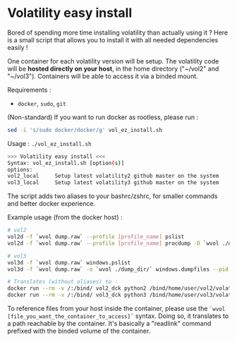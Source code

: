# Volatility easy install

Bored of spending more time installing volatility than actually using it ? Here is a small script that allows you to install it with all needed dependencies easily !

One container for each volatility version will be setup. The volatility code will be **hosted directly on your host**, in the home directory ("\~/vol2" and "\~/vol3"). Containers will be able to access it via a binded mount.


Requirements :

- `docker`, `sudo`, `git`

(Non-standard) If you want to run docker as rootless, please run :

```sh
sed -i 's/sudo docker/docker/g' vol_ez_install.sh
```

Usage : `./vol_ez_install.sh`

```sh
>>> Volatility easy install <<<
Syntax: vol_ez_install.sh [option(s)]
options:
vol2_local     Setup latest volatility2 github master on the system
vol3_local     Setup latest volatility3 github master on the system
```

The script adds two aliases to your bashrc/zshrc, for smaller commands and better docker experience.


Example usage (from the docker host) :

```sh
# vol2
vol2d -f `wvol dump.raw` --profile [profile_name] pslist
vol2d -f `wvol dump.raw` --profile [profile_name] procdump -D `wvol ./dump_dir/` -p [pid]

# vol3
vol3d -f `wvol dump.raw` windows.pslist
vol3d -f `wvol dump.raw` -o `wvol ./dump_dir/` windows.dumpfiles --pid [pid]

# Translates (without aliases) to :
docker run --rm -v /:/bind/ vol2_dck python2 /bind/home/user/vol2/volatility2/vol.py -f /bind/home/user/dump.raw --profile [profile_name] pslist
docker run --rm -v /:/bind/ vol3_dck python3 /bind/home/user/vol3/volatility3/vol.py -f /bind/home/user/dump.raw pslist
```

To reference files from your host inside the container, please use the ``` `wvol [file_you_want_the_container_to_access]` ``` syntax. Doing so, it translates to a path reachable by the container. It's basically a "readlink" command prefixed with the binded volume of the container.
